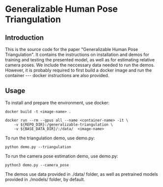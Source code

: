 # Generalizable Human Pose Triangulation

## Introduction

This is the source code for the paper "Generalizable Human Pose Triangulation".
It contains the instructions on installation and demos for training and testing
the presented model, as well as for estimating relative camera poses. We include
the neccessary data needed to run the demos. However, it is probably required to
first build a docker image and run the container --- docker instructions are also
provided.

## Usage

To install and prepare the environment, use docker:

```
docker build -t <image-name> .

docker run --rm --gpus all --name <container-name> -it \
	-v ${REPO_DIR}:/generalizable-triangulation \
	-v ${BASE_DATA_DIR}/:/data/  <image-name>
```

To run the triangulation demo, use demo.py:

```
python demo.py --triangulation
```

To run the camera pose estimation demo, use demo.py:

```
python3 demo.py --camera_pose
```

The demos use data provided in ./data/ folder, as well as pretrained
models provided in ./models/ folder, by default.
